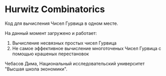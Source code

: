 # Hurwitz Combinatorics
Код для вычисления Чисел Гурвица в одном месте.

На данный момент загружено и работает:
1. Вычисление несвязных простых чисел Гурвица
2. Не самое эффективное вычисление многоточеных Чисел Гурвица с помощью крашеных перестановок 

Чебасов Дима,
Национальный исследовательский университет "Высшая школа экономики".
